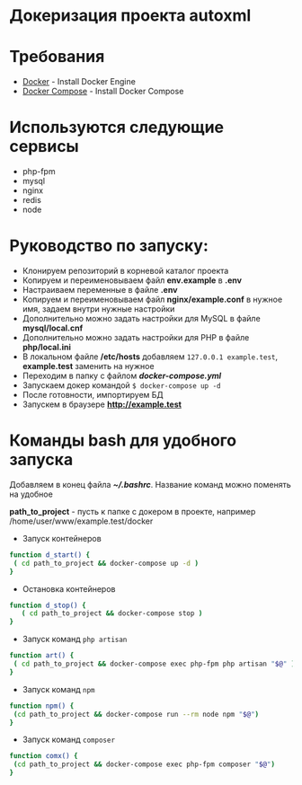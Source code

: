 # Докеризация проекта autoxml

# Требования
- [Docker](https://docs.docker.com/engine/install/) - Install Docker Engine
- [Docker Compose](https://docs.docker.com/compose/install/) - Install Docker Compose

# Используются следующие сервисы

  - php-fpm
  - mysql
  - nginx
  - redis
  - node

# Руководство по запуску:
  - Клонируем репозиторий в корневой каталог проекта
  - Копируем и переименовываем файл **env.example** в **.env**
  - Настраиваем переменные в файле **.env**
  - Копируем и переименовываем файл **nginx/example.conf** в нужное имя, задаем внутри нужные настройки
  - Дополнительно можно задать настройки для MySQL в файле **mysql/local.cnf**
  - Дополнительно можно задать настройки для PHP в файле **php/local.ini**
  - В локальном файле **/etc/hosts** добавляем `127.0.0.1 example.test`, **example.test** заменить на нужное
  - Переходим в папку c файлом ***docker-compose.yml***
  - Запускаем докер командой `$ docker-compose up -d`
  - После готовности, импортируем БД
  - Запускем в браузере **http://example.test**
  
# Команды bash для удобного запуска
Добавляем в конец файла ***~/.bashrc***. 
Название команд можно поменять на удобное

**path_to_project** - пусть к папке с докером в проекте, например /home/user/www/example.test/docker

- Запуск контейнеров
```sh
function d_start() {
 ( cd path_to_project && docker-compose up -d )
}
```
- Остановка контейнеров
```sh
function d_stop() {
   ( cd path_to_project && docker-compose stop )
}
```

- Запуск команд `php artisan`
```sh
function art() {
 ( cd path_to_project && docker-compose exec php-fpm php artisan "$@" )
}
```
- Запуск команд `npm`
```sh
function npm() {
 (cd path_to_project && docker-compose run --rm node npm "$@")
}
```

- Запуск команд `composer`
```sh
function comx() {
 (cd path_to_project && docker-compose exec php-fpm composer "$@")
}
```

